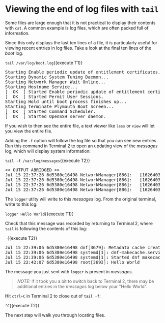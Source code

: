 # Viewing the end of log files with `tail`

Some files are large enough that it is not practical to display their contents
with `cat`. A common example is log files, which are often packed full of
information.

Since this only displays the last ten lines of a file, it is particularly
useful for viewing recent entries in log files. Take a look at the final
ten lines of the _boot_ log.

`tail /var/log/boot.log`{{execute T1}}

<pre class=file>
Starting Enable periodic update of entitlement certificates....
Starting Dynamic System Tuning Daemon...
Starting Network Manager Wait Online...
Starting Hostname Service...
[  OK  ] Started Enable periodic update of entitlement certificates..
[  OK  ] Started Permit User Sessions.
Starting Hold until boot process finishes up...
Starting Terminate Plymouth Boot Screen...
[  OK  ] Started Command Scheduler.
[  OK  ] Started OpenSSH server daemon.
</pre>

If you wish to then see the entire file, a text viewer like `less` or `view`
will let you view the entire file.

Adding the `-f` option will follow the log file so that you can see new entries.
Run this command in Terminal 2 to open an updating view of the _messages_ log, which
will display system information:

`tail -f /var/log/messages`{{execute T2}}

<pre class=file>
<< OUTPUT ABRIDGED >>
Jul 15 22:37:26 6d5380e16498 NetworkManager[886]: <warn>  [1626403046.8294] device (ens5): Activation: failed for connection 'Wired connection 1'
Jul 15 22:37:26 6d5380e16498 NetworkManager[886]: <info>  [1626403046.8298] device (ens5): state change: failed -> disconnected (reason 'none', sys-iface-state: 'managed')
Jul 15 22:37:26 6d5380e16498 NetworkManager[886]: <info>  [1626403046.8343] dhcp4 (ens5): canceled DHCP transaction
Jul 15 22:37:26 6d5380e16498 NetworkManager[886]: <info>  [1626403046.8343] dhcp4 (ens5): state changed timeout -> done
</pre>

The `logger` utlity will write to this _messages_ log. From the original terminal,
write to this log:

`logger Hello World`{{execute T1}}

Check that this message was recorded by returning to Terminal 2, where `tail` is
following the contents of this log:

` `{{execute T2}}

<pre class=file>
Jul 15 22:39:06 6d5380e16498 dnf[3679]: Metadata cache created.
Jul 15 22:39:06 6d5380e16498 systemd[1]: dnf-makecache.service: Succeeded.
Jul 15 22:39:06 6d5380e16498 systemd[1]: Started dnf makecache.
Jul 15 22:42:07 6d5380e16498 root[3693]: Hello World
</pre>

The message you just sent with `logger` is present in _messages_.

>_NOTE:_ If it took you a bit to switch back to Terminal 2, there may be additional
entries in the _messages_ log below your "Hello World".

Hit `ctrl+C` in Terminal 2 to close out of `tail -f`:

`^C`{{execute T2}}

The next step will walk you through locating files. 
